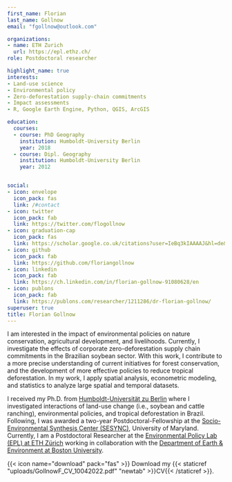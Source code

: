```yaml
---
first_name: Florian
last_name: Gollnow
email: "fgollnow@outlook.com"

organizations:
- name: ETH Zurich
  url: https://epl.ethz.ch/
role: Postdoctoral researcher

highlight_name: true
interests:
- Land-use science
- Environmental policy
- Zero-deforestation supply-chain commitments
- Impact assessments
- R, Google Earth Engine, Python, QGIS, ArcGIS

education:
  courses:
  - course: PhD Geography
    institution: Humboldt-University Berlin
    year: 2018
  - course: Dipl. Geography
    institution: Humboldt-University Berlin
    year: 2012


social:
- icon: envelope
  icon_pack: fas
  link: /#contact
- icon: twitter
  icon_pack: fab
  link: https://twitter.com/flogollnow
- icon: graduation-cap
  icon_pack: fas
  link: https://scholar.google.co.uk/citations?user=IeBq3kIAAAAJ&hl=de&oi=ao
- icon: github
  icon_pack: fab
  link: https://github.com/floriangollnow
- icon: linkedin
  icon_pack: fab
  link: https://ch.linkedin.com/in/florian-gollnow-91080628/en
- icon: publons
  icon_pack: fab
  link: https://publons.com/researcher/1211286/dr-florian-gollnow/
superuser: true
title: Florian Gollnow
---
```


I am interested in the impact of environmental policies on nature conservation, agricultural development, and livelihoods. Currently, I investigate the effects of corporate zero-deforestation supply chain commitments in the Brazilian soybean sector. With this work, I contribute to a more precise understanding of current initiatives for forest conservation, and the development of more effective policies to reduce tropical deforestation. 
In my work, I apply spatial analysis, econometric modeling, and statistics to analyze large spatial and temporal datasets.    
  
I received my Ph.D. from [Humboldt-Universität zu Berlin](https://www.geographie.hu-berlin.de/en) where I investigated interactions of land-use change (i.e., soybean and cattle ranching), environmental policies, and tropical deforestation in Brazil. Following, I was awarded a two-year Postdoctoral-Fellowship at the [Socio-Environmental Synthesis Center (SESYNC)](https://www.sesync.org/), University of Maryland. Currently, I am a Postdoctoral Researcher at the [Environmental Policy Lab (EPL) at ETH Zürich](https://epl.ethz.ch/) working in collaboration with the [Department of Earth & Environment at Boston University](http://www.bu.edu/earth/). 

{{< icon name="download" pack="fas" >}} Download my {{< staticref "uploads/GollnowF_CV_10042022.pdf" "newtab" >}}CV{{< /staticref >}}.
